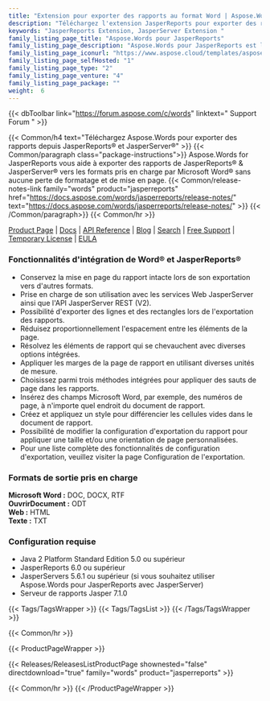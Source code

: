 ```yaml
---
title: "Extension pour exporter des rapports au format Word | Aspose.Words pour JasperReports"
description: "Téléchargez l'extension JasperReports pour exporter des rapports aux formats Word et HTML depuis JasperReports et JasperServer."
keywords: "JasperReports Extension, JasperServer Extension "
family_listing_page_title: "Aspose.Words pour JasperReports"
family_listing_page_description: "Aspose.Words pour JasperReports est la seule solution sur le marché qui permet d'exporter des rapports de JasperReports et JasperServer vers un document Microsoft Word (DOC), Office Open XML (OOXML, DOCX), Rich Text Format (RTF), OpenDocument Text ( ODT), pages Web (HTML) et texte brut (TXT) sans utiliser Microsoft Word."
family_listing_page_iconurl: "https://www.aspose.cloud/templates/aspose/App_Themes/V3/images/words/272x272/aspose_words-for-jasperreports.png"
family_listing_page_selfHosted: "1"
family_listing_page_type: "2"
family_listing_page_venture: "4"
family_listing_page_package: ""
weight:  6
---
```


{{< dbToolbar link="https://forum.aspose.com/c/words" linktext=" Support Forum " >}}

{{< Common/h4 text="Téléchargez Aspose.Words pour exporter des rapports depuis JasperReports® et JasperServer®"  >}}
{{< Common/paragraph class="package-instructions">}}
Aspose.Words for JasperReports vous aide à exporter des rapports de JasperReports® & JasperServer® vers les formats pris en charge par Microsoft Word® sans aucune perte de formatage et de mise en page.
{{< Common/release-notes-link family="words" product="jasperreports" href="https://docs.aspose.com/words/jasperreports/release-notes/" text="https://docs.aspose.com/words/jasperreports/release-notes/"  >}}
{{< /Common/paragraph>}}
{{< Common/hr >}}

[Product Page](https://products.aspose.com/words/jasperreports/) | [Docs](https://docs.aspose.com/words/jasperreports/) | [API Reference](https://reference.aspose.com/words/) | [Blog](https://blog.aspose.com/category/words/) | [Search](https://search.aspose.com/) | [Free Support](https://forum.aspose.com/c/words/8) | [Temporary License](https://purchase.aspose.com/temporary-license) | [EULA](https://about.aspose.com/legal/eula/)

### Fonctionnalités d'intégration de Word® et JasperReports®

- Conservez la mise en page du rapport intacte lors de son exportation vers d'autres formats.
- Prise en charge de son utilisation avec les services Web JasperServer ainsi que l'API JasperServer REST (V2).
- Possibilité d'exporter des lignes et des rectangles lors de l'exportation des rapports.
- Réduisez proportionnellement l'espacement entre les éléments de la page.
- Résolvez les éléments de rapport qui se chevauchent avec diverses options intégrées.
- Appliquer les marges de la page de rapport en utilisant diverses unités de mesure.
- Choisissez parmi trois méthodes intégrées pour appliquer des sauts de page dans les rapports.
- Insérez des champs Microsoft Word, par exemple, des numéros de page, à n'importe quel endroit du document de rapport.
- Créez et appliquez un style pour différencier les cellules vides dans le document de rapport.
- Possibilité de modifier la configuration d'exportation du rapport pour appliquer une taille et/ou une orientation de page personnalisées.
- Pour une liste complète des fonctionnalités de configuration d'exportation, veuillez visiter la page Configuration de l'exportation.

### Formats de sortie pris en charge

**Microsoft Word :** DOC, DOCX, RTF\
**OuvrirDocument :** ODT\
**Web :** HTML\
**Texte :** TXT

### Configuration requise

- Java 2 Platform Standard Edition 5.0 ou supérieur
- JasperReports 6.0 ou supérieur
- JasperServers 5.6.1 ou supérieur (si vous souhaitez utiliser Aspose.Words pour JasperReports avec JasperServer)
- Serveur de rapports Jasper 7.1.0

{{< Tags/TagsWrapper >}}
 {{< Tags/TagsList >}}
{{< /Tags/TagsWrapper >}}

{{< Common/hr >}}

{{< ProductPageWrapper >}}
<!-- ReleasesListProductPage-->
   {{< Releases/ReleasesListProductPage shownested="false"  directdownload="true" family="words" product="jasperreports" >}}
<!-- /ReleasesListProductPage-->
{{< Common/hr >}}
{{< /ProductPageWrapper >}}

